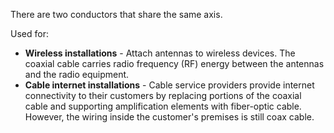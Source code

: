 There are two conductors that share the same axis.

Used for:

- **Wireless installations** - Attach antennas to wireless devices. The coaxial cable carries radio frequency (RF) energy between the antennas and the radio equipment.
- **Cable internet installations** - Cable service providers provide internet connectivity to their customers by replacing portions of the coaxial cable and supporting amplification elements with fiber-optic cable. However, the wiring inside the customer's premises is still coax cable.